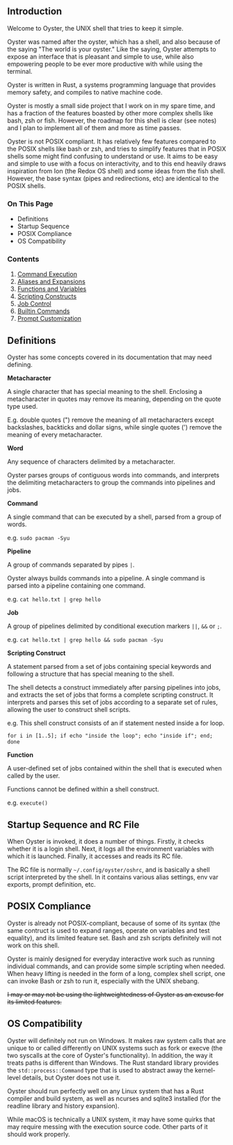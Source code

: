 ## Introduction
Welcome to Oyster, the UNIX shell that tries to keep it simple.

Oyster was named after the oyster, which has a shell, and also because of the saying "The world is your oyster." Like the saying, Oyster attempts to expose an interface that is pleasant and simple to use, while also empowering people to be ever more productive with while using the terminal.

Oyster is written in Rust, a systems programming language that provides memory safety, and compiles to native machine code.

Oyster is mostly a small side project that I work on in my spare time, and has a fraction of the features boasted by other more complex shells like bash, zsh or fish. However, the roadmap for this shell is clear (see notes) and I plan to implement all of them and more as time passes.

Oyster is not POSIX compliant. It has relatively few features compared to the POSIX shells like bash or zsh, and tries to simplify features that in POSIX shells some might find confusing to understand or use. It aims to be easy and simple to use with a focus on interactivity, and to this end heavily draws inspiration from Ion (the Redox OS shell) and some ideas from the fish shell. However, the base syntax (pipes and redirections, etc) are identical to the POSIX shells.

### On This Page
- Definitions
- Startup Sequence
- POSIX Compliance
- OS Compatibility

### Contents
1. [Command Execution](commands.md)
2. [Aliases and Expansions](expansions.md)
3. [Functions and Variables](functions.md)
4. [Scripting Constructs](scripting.md)
5. [Job Control](jobcontrol.md) 
6. [Builtin Commands](builtins.md)
7. [Prompt Customization](prompt.md)

## Definitions
Oyster has some concepts covered in its documentation that may need defining.

**Metacharacter**

A single character that has special meaning to the shell.
Enclosing a metacharacter in quotes may remove its meaning, depending on the quote type used.

E.g. double quotes (") remove the meaning of all metacharacters except backslashes, backticks and dollar signs, while single quotes (') remove the meaning of every metacharacter.

**Word**

Any sequence of characters delimited by a metacharacter.

Oyster parses groups of contiguous words into commands, and interprets the delimiting metacharacters to group the commands into pipelines and jobs.

**Command**

A single command that can be executed by a shell, parsed from a group of words.

e.g. `sudo pacman -Syu`

**Pipeline**

A group of commands separated by pipes `|`.

Oyster always builds commands into a pipeline. A single command is parsed into a pipeline containing one command.

e.g. `cat hello.txt | grep hello`

**Job**

A group of pipelines delimited by conditional execution markers `||`, `&&` or `;`.

e.g. `cat hello.txt | grep hello && sudo pacman -Syu`

**Scripting Construct**

A statement parsed from a set of jobs containing special keywords and following a structure that has special meaning to the shell.

The shell detects a construct immediately after parsing pipelines into jobs, and extracts the set of jobs that forms a complete scripting construct. It interprets and parses this set of jobs according to a separate set of rules, allowing the user to construct shell scripts.

e.g. This shell construct consists of an if statement nested inside a for loop.
```
for i in [1..5]; if echo "inside the loop"; echo "inside if"; end; done
```

**Function**

A user-defined set of jobs contained within the shell that is executed when called by the user.

Functions cannot be defined within a shell construct.

e.g. `execute()`

## Startup Sequence and RC File
When Oyster is invoked, it does a number of things. Firstly, it checks whether it is a login shell. Next, it logs all the environment variables with which it is launched. Finally, it accesses and reads its RC file.

The RC file is normally `~/.config/oyster/oshrc`, and is basically a shell script interpreted by the shell. In it contains various alias settings, env var exports, prompt definition, etc.

## POSIX Compliance
Oyster is already not POSIX-compliant, because of some of its syntax (the same contruct is used to expand ranges, operate on variables and test equality), and its limited feature set. Bash and zsh scripts definitely will not work on this shell.

Oyster is mainly designed for everyday interactive work such as running individual commands, and can provide some simple scripting when needed. When heavy lifting is needed in the form of a long, complex shell script, one can invoke Bash or zsh to run it, especially with the UNIX shebang.

~~I may or may not be using the lightweightedness of Oyster as an excuse for its limited features.~~

## OS Compatibility
Oyster will definitely not run on Windows. It makes raw system calls that are unique to or called differently on UNIX systems such as fork or execve (the two syscalls at the core of Oyster's functionality). In addition, the way it treats paths is different than Windows. The Rust standard library provides the `std::process::Command` type that is used to abstract away the kernel-level details, but Oyster does not use it.

Oyster should run perfectly well on any Linux system that has a Rust compiler and build system, as well as ncurses and sqlite3 installed (for the readline library and history expansion).

While macOS is technically a UNIX system, it may have some quirks that may require messing with the execution source code. Other parts of it should work properly.